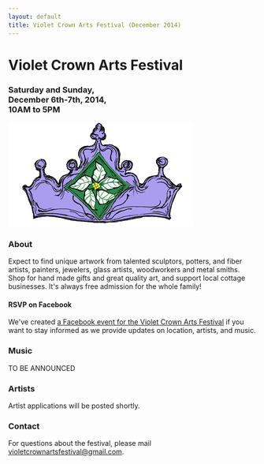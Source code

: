 ```yaml
---
layout: default
title: Violet Crown Arts Festival (December 2014)
---
```


<div class="container">
	<div class="row">
		<div class="col-md-8">
			<h1>Violet Crown Arts Festival</h1>
			<h3>
				Saturday and Sunday,<br>
				December 6th-7th, 2014,<br>
				10AM to 5PM
			</h3>
		</div>
		<div class="col-md-4"><img src="img/vcarts_crown.png" class="img-responsive"></div>
	</div>
</div>

### About

Expect to find unique artwork from talented sculptors, potters, and fiber
artists, painters, jewelers, glass artists, woodworkers and metal smiths. Shop
for hand made gifts and great quality art, and support local cottage
businesses.  It's always free admission for the whole family!

#### RSVP on Facebook

We've created <a href="https://www.facebook.com/events/526746534125947/">a
Facebook event for the Violet Crown Arts Festival</a> if you want to stay
informed as we provide updates on location, artists, and music.

### Music

TO BE ANNOUNCED

### Artists

Artist applications will be posted shortly.

### Contact

For questions about the festival, please mail violetcrownartsfestival@gmail.com.